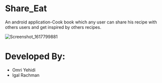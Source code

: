 # Share_Eat
An android application-Cook book which any user can share his recipe with others users and get inspired by others recipes.

![Screenshot_1617799881](https://user-images.githubusercontent.com/70574199/113869636-9afdcb80-97b9-11eb-8cf6-60895de366dc.png)


# Developed By:
* Omri Yehidi
* Igal Rachman

